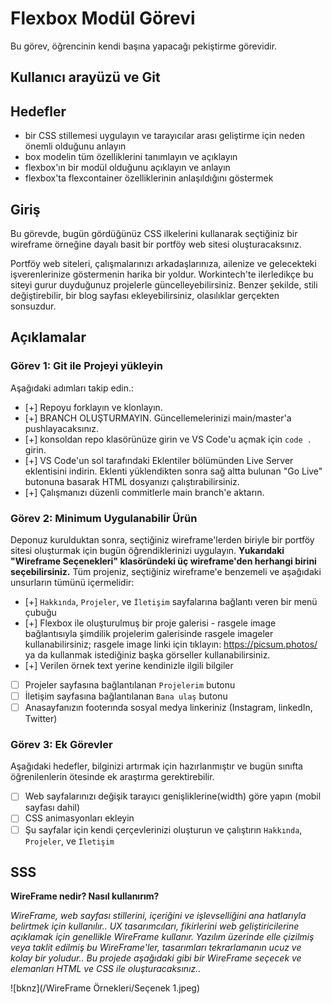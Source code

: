 # Flexbox Modül Görevi

Bu görev, öğrencinin kendi başına yapacağı pekiştirme görevidir.

## Kullanıcı arayüzü ve Git

## Hedefler

- bir CSS stillemesi uygulayın ve tarayıcılar arası geliştirme için neden önemli olduğunu anlayın
- box modelin tüm özelliklerini tanımlayın ve açıklayın
- flexbox'ın bir modül olduğunu açıklayın ve anlayın
- flexbox'ta flexcontainer özelliklerinin anlaşıldığını göstermek

## Giriş

Bu görevde, bugün gördüğünüz CSS ilkelerini kullanarak seçtiğiniz bir wireframe örneğine dayalı basit bir portföy web sitesi oluşturacaksınız.

Portföy web siteleri, çalışmalarınızı arkadaşlarınıza, ailenize ve gelecekteki işverenlerinize göstermenin harika bir yoldur. Workintech'te ilerledikçe bu siteyi gurur duyduğunuz projelerle güncelleyebilirsiniz. Benzer şekilde, stili değiştirebilir, bir blog sayfası ekleyebilirsiniz, olasılıklar gerçekten sonsuzdur.

## Açıklamalar

### Görev 1: Git ile Projeyi yükleyin

Aşağıdaki adımları takip edin.:

- [+] Repoyu forklayın ve klonlayın.
- [+] BRANCH OLUŞTURMAYIN. Güncellemelerinizi main/master'a pushlayacaksınız.
- [+] konsoldan repo klasörünüze girin ve VS Code'u açmak için `code .` girin.
- [+] VS Code'un sol tarafındaki Eklentiler bölümünden Live Server eklentisini indirin. Eklenti yüklendikten sonra sağ altta bulunan "Go Live" butonuna basarak HTML dosyanızı çalıştırabilirsiniz.
- [+] Çalışmanızı düzenli commitlerle main branch'e aktarın. 
 
### Görev 2: Minimum Uygulanabilir Ürün

Deponuz kurulduktan sonra, seçtiğiniz wireframe'lerden biriyle bir portföy sitesi oluşturmak için bugün öğrendiklerinizi uygulayın. **Yukarıdaki "Wireframe Seçenekleri" klasöründeki üç wireframe'den herhangi birini seçebilirsiniz.** Tüm projeniz, seçtiğiniz wireframe'e benzemeli ve aşağıdaki unsurların tümünü içermelidir:

- [+]  `Hakkında`, `Projeler`, ve `İletişim` sayfalarına bağlantı veren bir menü çubuğu
- [+]  Flexbox ile oluşturulmuş bir proje galerisi -  rasgele image bağlantısıyla şimdilik projelerim galerisinde rasgele imageler kullanabilirsiniz; rasgele image linki için tıklayın: https://picsum.photos/ ya da kullanmak istediğiniz başka görseller kullanabilirsiniz.
- [+]  Verilen örnek text yerine kendinizle ilgili bilgiler
- [ ]  Projeler sayfasına bağlantılanan `Projelerim` butonu
- [ ]  İletişim sayfasına bağlantılanan `Bana ulaş` butonu
- [ ]  Anasayfanızın footerında sosyal medya linkeriniz (Instagram, linkedIn, Twitter)

### Görev 3: Ek Görevler

Aşağıdaki hedefler, bilginizi artırmak için hazırlanmıştır ve bugün sınıfta öğrenilenlerin ötesinde ek araştırma gerektirebilir.

- [ ] Web sayfalarınızı değişik tarayıcı genişliklerine(width) göre yapın (mobil sayfası dahil)
- [ ] CSS animasyonları ekleyin
- [ ] Şu sayfalar için kendi çerçevlerinizi oluşturun ve çalıştırın `Hakkında`, `Projeler`, ve `İletişim` 

## SSS

**WireFrame nedir? Nasıl kullanırım?**

*WireFrame, web sayfası stillerini, içeriğini ve işlevselliğini ana hatlarıyla belirtmek için kullanılır.. UX tasarımcıları, fikirlerini web geliştiricilerine açıklamak için genellikle WireFrame kullanır. Yazılım üzerinde elle çizilmiş veya taklit edilmiş bu WireFrame'ler, tasarımları tekrarlamanın ucuz ve kolay bir yoludur.. Bu projede aşağıdaki gibi bir WireFrame seçecek ve elemanları HTML ve CSS ile oluşturacaksınız..*

![bknz](/WireFrame Örnekleri/Seçenek 1.jpeg)



